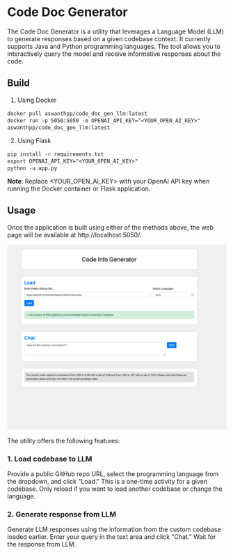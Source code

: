# Code Doc Generator

The Code Doc Generator is a utility that leverages a Language Model (LLM) to generate responses based on a given codebase context. It currently supports Java and Python programming languages. The tool allows you to interactively query the model and receive informative responses about the code.

## Build

1. Using Docker

```shell
docker pull aswanthpp/code_doc_gen_llm:latest
docker run -p 5050:5050 -e OPENAI_API_KEY="<YOUR_OPEN_AI_KEY>" aswanthpp/code_doc_gen_llm:latest
```

2. Using Flask
```shell
pip install -r requirements.txt
export OPENAI_API_KEY="<YOUR_OPEN_AI_KEY>"
python -u app.py                          
```

<b>Note</b>:  Replace <YOUR_OPEN_AI_KEY> with your OpenAI API key when running the Docker container or Flask application.


## Usage

Once the application is built using either of the methods above, the web page will be available at http://localhost:5050/.

![Screenshot](static/img/sampleUi.png)

The utility offers the following features:


### 1. Load codebase to LLM

Provide a public GitHub repo URL, select the programming language from the dropdown, and click "Load." This is a one-time activity for a given codebase. Only reload if you want to load another codebase or change the language.


### 2. Generate response from LLM 

Generate LLM responses using the information from the custom codebase loaded earlier. Enter your query in the text area and click "Chat." Wait for the response from LLM.


